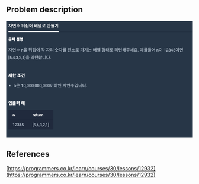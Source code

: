 ## Problem description
![Problem description](./Problem-12932.png)

## References
[https://programmers.co.kr/learn/courses/30/lessons/12932](https://programmers.co.kr/learn/courses/30/lessons/12932)
